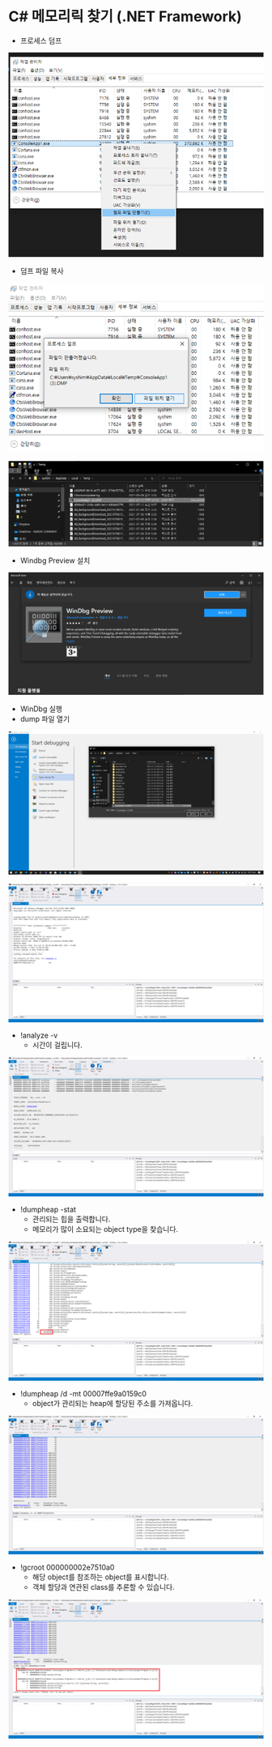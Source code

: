 # C\# 메모리릭 찾기 \(.NET Framework\)

* 프로세스 덤프

![](.gitbook/assets/image%20%281%29%20%281%29%20%281%29.png)

* 덤프 파일 복사

![](.gitbook/assets/image.png)

![](.gitbook/assets/image%20%282%29.png)

* Windbg Preview 설치

![](.gitbook/assets/image%20%283%29.png)

* WinDbg 실행
* dump 파일 열기

![](.gitbook/assets/image%20%284%29.png)

![](.gitbook/assets/image%20%285%29.png)

* !analyze -v
  * 시간이 걸립니다.

![](.gitbook/assets/image%20%287%29.png)

* !dumpheap -stat
  * 관리되는 힙을 출력합니다.
  * 메모리가 많이 소요되는 object type을 찾습니다.

![](.gitbook/assets/image%20%286%29.png)



* !dumpheap /d -mt 00007ffe9a0159c0
  * object가 관리되는 heap에 할당된 주소를 가져옵니다.

![](.gitbook/assets/image%20%281%29.png)

* !gcroot 000000002e7510a0
  * 해당 object를 참조하는 object를 표시합니다.
  * 객체 할당과 연관된 class를 추론할 수 있습니다.

![](.gitbook/assets/image%20%288%29.png)



